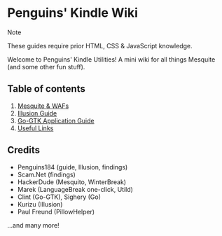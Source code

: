 # Penguins' Kindle Wiki

> [!NOTE]
> These guides require prior HTML, CSS & JavaScript knowledge.

Welcome to Penguins' Kindle Utilities! A mini wiki for all things Mesquite (and some other fun stuff).

## Table of contents

1. [Mesquite & WAFs](/Mesquite-WAFs.md)
2. [Illusion Guide](/Illusion-Guide.md)
3. [Go-GTK Application Guide](/Go-GTK-Guide.md)
4. [Useful Links](/Useful-Links.md)

## Credits

- Penguins184 (guide, Illusion, findings)
- Scam.Net (findings)
- HackerDude (Mesquito, WinterBreak)
- Marek (LanguageBreak one-click, Utild)
- Clint (Go-GTK), Sighery (Go)
- Kurizu (Illusion)
- Paul Freund (PillowHelper)

...and many more!
